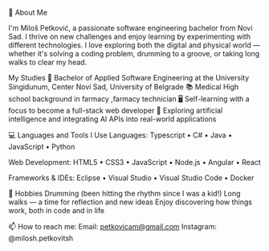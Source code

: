 👋 About Me

I'm Miloš Petković, a passionate software engineering bachelor from Novi Sad. I thrive on new challenges and enjoy learning by experimenting with different technologies. I love exploring both the digital and physical world — whether it's solving a coding problem, drumming to a groove, or taking long walks to clear my head.

My Studies
🔭 Bachelor of Applied Software Engineering at the University Singidunum, Center Novi Sad, University of Belgrade
📚 Medical High school background in farmacy ,farmacy technician
🖥️ Self-learning with a focus to become a full-stack web developer
🌱 Exploring artificial intelligence and integrating AI APIs into real-world applications


💻 Languages and Tools I Use
Languages:
Typescript • C# • Java • JavaScript • Python 

Web Development:
HTML5 • CSS3 • JavaScript • Node.js • Angular • React 

Frameworks & IDEs:
Eclipse • Visual Studio • Visual Studio Code • Docker

🥁 Hobbies
Drumming (been hitting the rhythm since I was a kid!)
Long walks — a time for reflection and new ideas
Enjoy discovering how things work, both in code and in life

📫 How to reach me:
Email: petkovicam@gmail.com
Instagram: @milosh.petkovitsh
